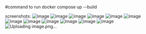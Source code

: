 #command to run 
docker compose up --build

screenshots:
![image](https://github.com/user-attachments/assets/623d898f-218b-4e03-a021-dcba580f9f01)
![image](https://github.com/user-attachments/assets/7f77c8ae-d744-40a7-87f2-a38b9fb2057b)
![image](https://github.com/user-attachments/assets/f3424a51-9076-496f-af51-65afa3a22c66)
![image](https://github.com/user-attachments/assets/2dcd121c-fed8-4050-aa25-c30acb725e3e)
![image](https://github.com/user-attachments/assets/9fd0e351-0d4c-461a-b4f3-54c0f1294b81)
![image](https://github.com/user-attachments/assets/db5106c0-c0bd-4f15-9682-a45addb6ace5)
![image](https://github.com/user-attachments/assets/75612d1a-ab70-4f85-8462-6554fa7ac4f4)
![image](https://github.com/user-attachments/assets/cbecd548-2afd-4f87-9960-2511a419c1d8)
![image](https://github.com/user-attachments/assets/18b7934b-0927-41f3-b148-5b3c43d243f2)
![image](https://github.com/user-attachments/assets/098ae3a3-0848-45e9-aa5c-14e5a52801e4)
![image](https://github.com/user-attachments/assets/f3748dd2-cfdc-4c5c-b976-36b5e5acf31b)
![image](https://github.com/user-attachments/assets/95b7f3f1-c788-40c3-90a2-b0823197c4c9)
![Uploading image.png…]()







